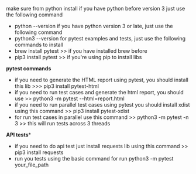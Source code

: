 

make sure from python install 
if you have python before version 3 just use the following command
- python --version
if you have python version 3 or late, just use the following command
- python3 --version
for pytest examples and tests, just use the following commands to install
- brew install pytest >> if you have installed brew before
- pip3 install pytest >> if you're using pip to install libs

**pytest commands**

- if you need to generate the HTML report using pytest, you should install this lib >>> pip3 install pytest-html
- if you need to run test cases and generate the html report, you should use >>  python3 -m pytest --html=report.html 
- if you need to run parallel test cases using pytest you should install xdist using this command >> pip3 install pytest-xdist
- for run test cases in parallel use this command >> python3 -m pytest -n 3 >> this will run tests across 3 threads 

**API tests***
- if you need to do api test just install requests lib using this command >> pip3 install requests
- run you tests using the basic command for run python3 -m pytest your_file_path